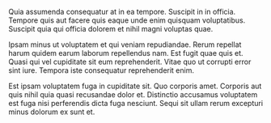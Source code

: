 Quia assumenda consequatur at in ea tempore. Suscipit in in officia. Tempore quis aut facere quis eaque unde enim quisquam voluptatibus. Suscipit quia qui officia dolorem et nihil magni voluptas quae.
 Ipsam minus ut voluptatem et qui veniam repudiandae. Rerum repellat harum quidem earum laborum repellendus nam. Est fugit quae quis et. Quasi qui vel cupiditate sit eum reprehenderit. Vitae quo ut corrupti error sint iure. Tempora iste consequatur reprehenderit enim.
 Est ipsam voluptatem fuga in cupiditate sit. Quo corporis amet. Corporis aut quis nihil quia quasi recusandae dolor et. Distinctio accusamus voluptatem est fuga nisi perferendis dicta fuga nesciunt. Sequi sit ullam rerum excepturi minus dolorum ex sunt et.